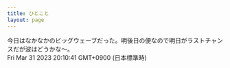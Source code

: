 ```yaml
---
title: ひとこと
layout: page
---
```

<div class="box" dt="1680261041582">
  今日はなかなかのビッグウェーブだった。明後日の便なので明日がラストチャンスだが波はどうかな〜。
  <div class="content is-small">Fri Mar 31 2023 20:10:41 GMT+0900 (日本標準時)</div>
</div>